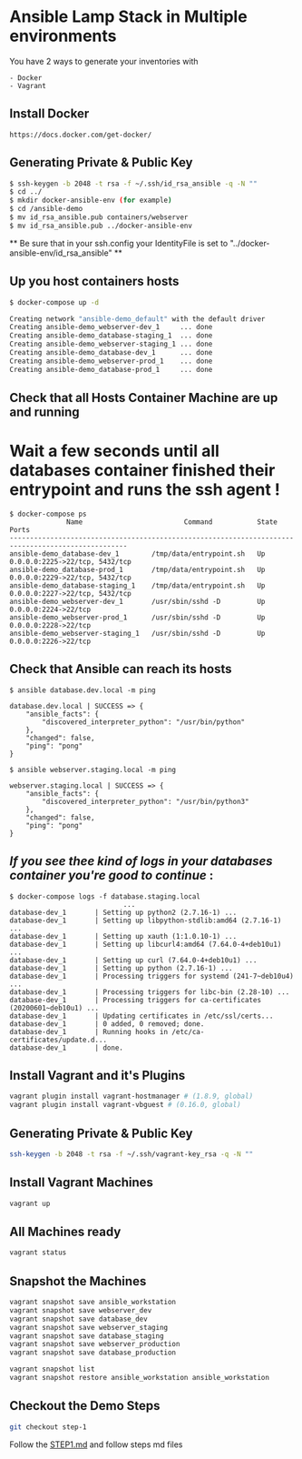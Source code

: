 # Ansible Lamp Stack in Multiple environments

You have 2 ways to generate your inventories with

    - Docker
    - Vagrant

## Install Docker

```
https://docs.docker.com/get-docker/
```

## Generating Private & Public Key

```bash
$ ssh-keygen -b 2048 -t rsa -f ~/.ssh/id_rsa_ansible -q -N ""
$ cd ../
$ mkdir docker-ansible-env (for example)
$ cd /ansible-demo
$ mv id_rsa_ansible.pub containers/webserver
$ mv id_rsa_ansible.pub ../docker-ansible-env
```
** Be sure that in your ssh.config your IdentityFile is set to "../docker-ansible-env/id_rsa_ansible" **

## Up you host containers hosts

```bash
$ docker-compose up -d

Creating network "ansible-demo_default" with the default driver
Creating ansible-demo_webserver-dev_1     ... done
Creating ansible-demo_database-staging_1  ... done
Creating ansible-demo_webserver-staging_1 ... done
Creating ansible-demo_database-dev_1      ... done
Creating ansible-demo_webserver-prod_1    ... done
Creating ansible-demo_database-prod_1     ... done
```

## Check that all Hosts Container Machine are up and running
# **Wait a few seconds until all databases container finished their entrypoint and runs the ssh agent !**

```
$ docker-compose ps
              Name                         Command           State               Ports             
---------------------------------------------------------------------------------------------------
ansible-demo_database-dev_1        /tmp/data/entrypoint.sh   Up      0.0.0.0:2225->22/tcp, 5432/tcp
ansible-demo_database-prod_1       /tmp/data/entrypoint.sh   Up      0.0.0.0:2229->22/tcp, 5432/tcp
ansible-demo_database-staging_1    /tmp/data/entrypoint.sh   Up      0.0.0.0:2227->22/tcp, 5432/tcp
ansible-demo_webserver-dev_1       /usr/sbin/sshd -D         Up      0.0.0.0:2224->22/tcp          
ansible-demo_webserver-prod_1      /usr/sbin/sshd -D         Up      0.0.0.0:2228->22/tcp          
ansible-demo_webserver-staging_1   /usr/sbin/sshd -D         Up      0.0.0.0:2226->22/tcp          
```

## Check that Ansible can reach its hosts
```
$ ansible database.dev.local -m ping

database.dev.local | SUCCESS => {
    "ansible_facts": {
        "discovered_interpreter_python": "/usr/bin/python"
    }, 
    "changed": false, 
    "ping": "pong"
}

$ ansible webserver.staging.local -m ping

webserver.staging.local | SUCCESS => {
    "ansible_facts": {
        "discovered_interpreter_python": "/usr/bin/python3"
    }, 
    "changed": false, 
    "ping": "pong"
}
```

## *If you see thee kind of logs in your databases container you're good to continue* :
```
$ docker-compose logs -f database.staging.local
                            ...
database-dev_1       | Setting up python2 (2.7.16-1) ...
database-dev_1       | Setting up libpython-stdlib:amd64 (2.7.16-1) ...
database-dev_1       | Setting up xauth (1:1.0.10-1) ...
database-dev_1       | Setting up libcurl4:amd64 (7.64.0-4+deb10u1) ...
database-dev_1       | Setting up curl (7.64.0-4+deb10u1) ...
database-dev_1       | Setting up python (2.7.16-1) ...
database-dev_1       | Processing triggers for systemd (241-7~deb10u4) ...
database-dev_1       | Processing triggers for libc-bin (2.28-10) ...
database-dev_1       | Processing triggers for ca-certificates (20200601~deb10u1) ...
database-dev_1       | Updating certificates in /etc/ssl/certs...
database-dev_1       | 0 added, 0 removed; done.
database-dev_1       | Running hooks in /etc/ca-certificates/update.d...
database-dev_1       | done.
```

## Install Vagrant and it's Plugins

```bash
vagrant plugin install vagrant-hostmanager # (1.8.9, global)
vagrant plugin install vagrant-vbguest # (0.16.0, global)
```

## Generating Private & Public Key

```bash
ssh-keygen -b 2048 -t rsa -f ~/.ssh/vagrant-key_rsa -q -N ""
```

## Install Vagrant Machines

```bash
vagrant up
```

## All Machines ready

```bash
vagrant status
```

## Snapshot the Machines

```bash
vagrant snapshot save ansible_workstation
vagrant snapshot save webserver_dev
vagrant snapshot save database_dev
vagrant snapshot save webserver_staging
vagrant snapshot save database_staging
vagrant snapshot save webserver_production
vagrant snapshot save database_production
```

```bash
vagrant snapshot list
vagrant snapshot restore ansible_workstation ansible_workstation
```

## Checkout the Demo Steps

```bash
git checkout step-1
```

Follow the [STEP1.md](STEP1.md) and follow steps md files
